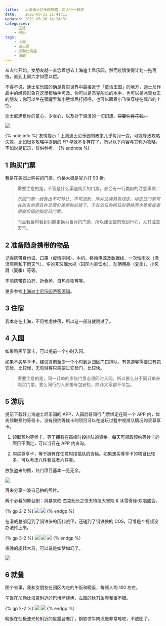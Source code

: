 ```yaml
---
title:   上海迪士尼乐园攻略：两人行一日游
date:    2021-06-21 21:41:11
updated: 2021-06-26 14:24:31
categories:
    - 生活
    - 经历
tags:
    - 上海
    - 迪士尼
    - 加勒比海盗
    - 漫威
---
```


从去年开始，女朋友就一直念着想去上海迪士尼乐园，然而疫情使得计划一拖再拖，直到上周六才如愿以偿。

不得不说，迪士尼乐园的确是真实世界中最接近于「童话王国」的地方，迪士尼作品中的经典形象在这里都触手可及。你可以是杰克船长的水手，也可以是冰雪女王的朋友；你可以坐在蜜罐里和小熊维尼打招呼，也可以跟着小飞侠穿梭在城市的上空。

迪士尼满足你的童心、少女心，以及对于浪漫的一切幻想。~~只要你肯花钱。~~

![](https://cdn.staticaly.com/gh/ProgCZ/image-cloud-a/master/2021/06/25.png)

<!-- more -->

{% note info %}
友情提示：上海迪士尼乐园的政策几乎每月一变，可能导致攻略失效，比如很多攻略中提到的 FP 早就不复存在了，所以以下内容与其称为攻略，不如说是记录，仅供参考。
{% endnote %}

## 1 购买门票

我是在美团上购买的门票，价格大概是官方打 93 折。

> 需要注意的是，不管是什么渠道购买的门票，都会有一行类似的注意事项：
>
> *乐园门票一经售出不可转让、不可退款，除非法律另有规定。指定日门票可在尚有余票且补足票价差额的前提下，于有效日的两日前更换两次等值或者更高价值的指定日门票。*
>
> 而且我当时看到只能更换为当月的门票，所以建议提前规划行程，尤其注意天气。

## 2 准备随身携带的物品

记得携带身份证、口罩（疫情期间）、手机、移动电源及数据线、一次性雨衣（漂流项目和下雨天气）、空的非玻璃水瓶（园区内直饮水）、防晒用品（夏季）、小风扇（夏季）等等。

不能携带自拍杆、折叠椅、自热食物等等。

更多参考[上海迪士尼乐园游客须知](https://www.shanghaidisneyresort.com/rules/)。

## 3 住宿

我本身在上海，不用考虑住宿，所以这一部分就跳过了。

## 4 入园

如果购买早享卡，可以提前一个小时入园。

如果不买早享卡，建议提前至少一个小时到达园区门口排队，有包游客需要过有包安检，比较慢，无包游客只需要过安检门，比较快。

> 需要注意的是，同一订单的多张门票必须同时入园，所以要么分不同订单来购买门票，要么同行的人都排有包安检，除非大家都不带包。

## 5 游玩

提前下载好上海迪士尼乐园的 APP，入园后将同行门票绑定在同一个 APP 内，优先领取预约等候卡，没有预约等候卡的项目可以在游玩过程中视排队情况购买尊享卡。

1. 领取预约等候卡，等于拥有在高峰时段排队的资格。每天可领取预约等候卡的项目不固定，可以当日在 APP 内查询。

2. 购买尊享卡，等于拥有在任意时段插队的资格。如果想买尊享卡的项目比较多，可以考虑八件套或者六件套。

放张盗来的图，热门项目基本一览无余。

![](https://cdn.staticaly.com/gh/ProgCZ/image-cloud-a/master/2021/06/26.png)

再来分享一波自己拍的照片。

两个必看的舞台剧：风暴来临·杰克船长之惊天特技大冒险 & 冰雪奇缘·欢唱盛会。

{% gp 2-2 %}
![](https://cdn.staticaly.com/gh/ProgCZ/image-cloud-a/master/2021/06/27.png)
![](https://cdn.staticaly.com/gh/ProgCZ/image-cloud-a/master/2021/06/28.png)
{% endgp %}

在漫威总部见到了钢铁侠的历代战甲，还碰到了钢铁侠的 COS，可惜是个视频没办法传上来。

{% gp 3-2 %}
![](https://cdn.staticaly.com/gh/ProgCZ/image-cloud-a/master/2021/06/29.png)
![](https://cdn.staticaly.com/gh/ProgCZ/image-cloud-a/master/2021/06/30.png)
![](https://cdn.staticaly.com/gh/ProgCZ/image-cloud-a/master/2021/06/31.png)
{% endgp %}

夜晚的旋转木马，可以说是如梦如幻了。

![](https://cdn.staticaly.com/gh/ProgCZ/image-cloud-a/master/2021/06/32.png)

## 6 就餐

图个省事，我和女朋友在园区内吃的午饭和晚饭，每顿人均 100 左右。

午饭在加勒比海盗附近的巴博萨烧烤，左图的秋刀鱼套餐很不错。

{% gp 2-2 %}
![](https://cdn.staticaly.com/gh/ProgCZ/image-cloud-a/master/2021/06/33.png)
![](https://cdn.staticaly.com/gh/ProgCZ/image-cloud-a/master/2021/06/34.png)
{% endgp %}

晚饭在创极速光轮附近的星露台餐厅，钢铁侠牛肉汉堡非常难吃，不放图了。
